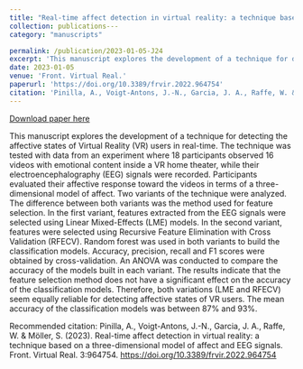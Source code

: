 ```yaml
---
title: "Real-time affect detection in virtual reality: a technique based on a three-dimensional model of affect and EEG signals"
collection: publications---
category: "manuscripts"

permalink: /publication/2023-01-05-J24
excerpt: 'This manuscript explores the development of a technique for detecting the affective states of Virtual Reality (VR) users in real-time. The technique was tested with data from an experiment where 18 participants observed 16 videos with emotional content inside a VR home theater, while their electroencephalography (EEG) signals were recorded. Participants evaluated their affective response toward the videos in terms of a three-dimensional model of affect. Two variants of the technique were analyzed. The difference between both variants was the method used for feature selection. In the first variant, features extracted from the EEG signals were selected using Linear Mixed-Effects (LME) models. In the second variant, features were selected using Recursive Feature Elimination with Cross Validation (RFECV). Random forest was used in both variants to build the classification models. Accuracy, precision, recall and F1 scores were obtained by cross-validation. An ANOVA was conducted to compare the accuracy of the models built in each variant. The results indicate that the feature selection method does not have a significant effect on the accuracy of the classification models. Therefore, both variations (LME and RFECV) seem equally reliable for detecting affective states of VR users. The mean accuracy of the classification models was between 87% and 93%.'
date: 2023-01-05
venue: 'Front. Virtual Real.'
paperurl: 'https://doi.org/10.3389/frvir.2022.964754'
citation: 'Pinilla, A., Voigt-Antons, J.-N., Garcia, J. A., Raffe, W. &amp; Möller, S. (2023). Real-time affect detection in virtual reality: a technique based on a three-dimensional model of affect and EEG signals. Front. Virtual Real. 3:964754. https://doi.org/10.3389/frvir.2022.964754  '
---
```


<a href='https://doi.org/10.3389/frvir.2022.964754'>Download paper here</a>

This manuscript explores the development of a technique for detecting the affective states of Virtual Reality (VR) users in real-time. The technique was tested with data from an experiment where 18 participants observed 16 videos with emotional content inside a VR home theater, while their electroencephalography (EEG) signals were recorded. Participants evaluated their affective response toward the videos in terms of a three-dimensional model of affect. Two variants of the technique were analyzed. The difference between both variants was the method used for feature selection. In the first variant, features extracted from the EEG signals were selected using Linear Mixed-Effects (LME) models. In the second variant, features were selected using Recursive Feature Elimination with Cross Validation (RFECV). Random forest was used in both variants to build the classification models. Accuracy, precision, recall and F1 scores were obtained by cross-validation. An ANOVA was conducted to compare the accuracy of the models built in each variant. The results indicate that the feature selection method does not have a significant effect on the accuracy of the classification models. Therefore, both variations (LME and RFECV) seem equally reliable for detecting affective states of VR users. The mean accuracy of the classification models was between 87% and 93%.

Recommended citation: Pinilla, A., Voigt-Antons, J.-N., Garcia, J. A., Raffe, W. & Möller, S. (2023). Real-time affect detection in virtual reality: a technique based on a three-dimensional model of affect and EEG signals. Front. Virtual Real. 3:964754. https://doi.org/10.3389/frvir.2022.964754  